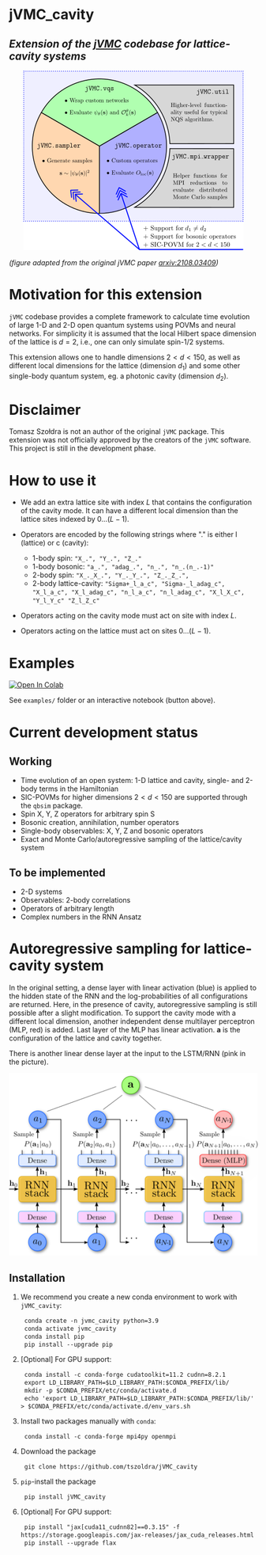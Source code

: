 # jVMC_cavity
## _Extension of the *[jVMC](https://github.com/markusschmitt/vmc_jax)* codebase for lattice-cavity systems_

<p align="center">
  <img src="Schematic.png">
</p>

_(figure adapted from the original jVMC paper *[arxiv:2108.03409](https://arxiv.org/abs/2108.03409)*)_
# Motivation for this extension
`jVMC` codebase provides a complete framework to calculate time evolution of large 1-D and 2-D open quantum systems
using POVMs and neural networks. For simplicity it is assumed that the local Hilbert space dimension of the lattice 
is $d=2$, i.e., one can only simulate spin-1/2 systems. 

This extension allows one to handle dimensions $2< d < 150$, as well as different local dimensions
for the lattice (dimension $d_1$) and some other single-body quantum system, eg. a photonic cavity 
(dimension $d_2$). 

# Disclaimer
Tomasz Szołdra is not an author of the original `jVMC` package. This extension was not officially approved by the 
creators of the `jVMC` software. This project is still in the development phase.

# How to use it

- We add an extra lattice site with index $L$ that contains the configuration of the cavity mode. 
It can have a different local dimension than the lattice sites indexed by $0...(L-1)$.


- Operators are encoded by the following strings where "." is either l (lattice) or c (cavity):
  - 1-body spin: `"X_.", "Y_.", "Z_."`
  - 1-body bosonic: `"a_.", "adag_.", "n_.", "n_.(n_.-1)"`
  - 2-body spin: `"X_._X_.", "Y_._Y_.", "Z_._Z_.",` 
  - 2-body lattice-cavity: `"Sigma+_l_a_c",
                           "Sigma-_l_adag_c",
                           "X_l_a_c",
                           "X_l_adag_c",
                           "n_l_a_c",
                           "n_l_adag_c",
                           "X_l_X_c",
                           "Y_l_Y_c"
                           "Z_l_Z_c"`
- Operators acting on the cavity mode must act on site with index $L$. 
- Operators acting on the lattice must act on sites $0...(L-1)$.

# Examples
[![Open In Colab](https://colab.research.google.com/assets/colab-badge.svg)](https://colab.research.google.com/drive/1f40fE_UMGb_EQJBCaFiJpQ81YOyFMVcP?usp=sharing)

See `examples/` folder or an interactive notebook (button above).

# Current development status
## Working
- Time evolution of an open system: 1-D lattice and cavity, single- and 2-body terms in the Hamiltonian
- SIC-POVMs for higher dimensions $2 < d < 150$ are supported through the `qbsim` package.
- Spin X, Y, Z operators for arbitrary spin S
- Bosonic creation, annihilation, number operators
- Single-body observables: X, Y, Z and bosonic operators
- Exact and Monte Carlo/autoregressive sampling of the lattice/cavity system 

## To be implemented
- 2-D systems
- Observables: 2-body correlations
- Operators of arbitrary length
- Complex numbers in the RNN Ansatz

# Autoregressive sampling for lattice-cavity system
In the original setting, a dense layer with linear activation (blue) is applied to the hidden state of the RNN and the log-probabilities of all
configurations are returned. Here, in the presence of cavity, autoregressive sampling is still possible after a slight modification. 
To support the cavity mode with a different local dimension, another independent dense multilayer perceptron (MLP, red) is added. 
Last layer of the MLP has linear activation. $\mathbf{a}$ is the configuration of the lattice and cavity together.

There is another linear dense layer at the input to the LSTM/RNN (pink in the picture).
<p align="center">
  <img src="ARNN.png">
</p>

## Installation
1. We recommend you create a new conda environment to work with `jVMC_cavity`:

        conda create -n jvmc_cavity python=3.9
        conda activate jvmc_cavity
        conda install pip
        pip install --upgrade pip

3. [Optional] For GPU support:

        conda install -c conda-forge cudatoolkit=11.2 cudnn=8.2.1
        export LD_LIBRARY_PATH=$LD_LIBRARY_PATH:$CONDA_PREFIX/lib/
        mkdir -p $CONDA_PREFIX/etc/conda/activate.d
        echo 'export LD_LIBRARY_PATH=$LD_LIBRARY_PATH:$CONDA_PREFIX/lib/' > $CONDA_PREFIX/etc/conda/activate.d/env_vars.sh


3. Install two packages manually with `conda`:

        conda install -c conda-forge mpi4py openmpi

4. Download the package

        git clone https://github.com/tszoldra/jVMC_cavity
        

5. ``pip``-install the package

        pip install jVMC_cavity

6. [Optional] For GPU support:

        pip install "jax[cuda11_cudnn82]==0.3.15" -f https://storage.googleapis.com/jax-releases/jax_cuda_releases.html
        pip install --upgrade flax
     
